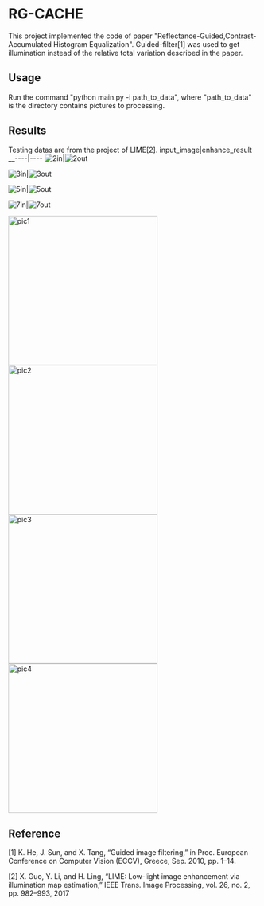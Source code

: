 # RG-CACHE

This project implemented the code of paper "Reflectance-Guided,Contrast-Accumulated Histogram Equalization". Guided-filter[1] was used to get illumination instead of the relative total variation described in the paper.

## Usage

Run the command "python main.py -i path_to_data", where "path_to_data" is the directory contains pictures to processing.

## Results

Testing datas are from the project of LIME[2].
input_image|enhance_result
__----|----
![2in](https://github.com/DavidQiuChao/RG-CACHE/blob/main/figs/2.bmp)|![2out](https://github.com/DavidQiuChao/RG-CACHE/blob/main/figs/2___res.jpg)

![3in](https://github.com/DavidQiuChao/RG-CACHE/blob/main/figs/3.bmp)|![3out](https://github.com/DavidQiuChao/RG-CACHE/blob/main/figs/3_res.jpg)

![5in](https://github.com/DavidQiuChao/RG-CACHE/blob/main/figs/5.bmp)|![5out](https://github.com/DavidQiuChao/RG-CACHE/blob/main/figs/5_res.jpg)

![7in](https://github.com/DavidQiuChao/RG-CACHE/blob/main/figs/7.bmp)|![7out](https://github.com/DavidQiuChao/RG-CACHE/blob/main/figs/7_res.jpg)


<img src="https://github.com/DavidQiuChao/RG-CACHE/blob/main/7.jpg" width = "300" height = "300" alt="pic1"/> <img src="https://github.com/DavidQiuChao/RG-CACHE/blob/main/3.jpg" width = "300" height = "300" alt="pic2"/>
<img src="https://github.com/DavidQiuChao/RG-CACHE/blob/main/2.jpg" width = "300" height = "300" alt="pic3"/> <img src="https://github.com/DavidQiuChao/RG-CACHE/blob/main/5.jpg" width = "300" height = "300" alt="pic4"/>    






## Reference

[1] K. He, J. Sun, and X. Tang, “Guided image filtering,” in Proc. European Conference on Computer Vision (ECCV), Greece, Sep. 2010, pp. 1–14.

[2] X. Guo, Y. Li, and H. Ling, “LIME: Low-light image enhancement via illumination map estimation,” IEEE Trans. Image Processing, vol. 26, no. 2, pp. 982–993, 2017

